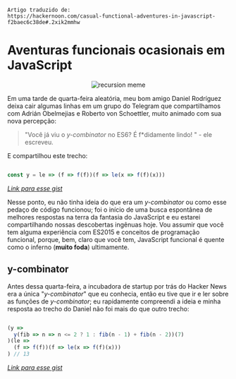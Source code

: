 ```

Artigo traduzido de: 
https://hackernoon.com/casual-functional-adventures-in-javascript-f2baec6c38de#.2xik2mmhw

```

# Aventuras funcionais ocasionais em JavaScript

<div style="text-align: center">
  <img src="https://raw.githubusercontent.com/suissa/blog/master/traducoes/imgs/recursion.png" alt="recursion meme" style="margin: 0 auto">
</div>

Em uma tarde de quarta-feira aleatória, meu bom amigo Daniel Rodríguez deixa cair algumas linhas em um grupo do Telegram que compartilhamos com Adrián Obelmejias e Roberto von Schoettler, muito animado com sua nova percepção: 


> "Você já viu o *y-combinator* no ES6? É f*didamente lindo! " - ele escreveu. 


E compartilhou este trecho:


```js

const y = le => (f => f(f))(f => le(x => f(f)(x)))

```
*[Link para esse gist](https://gist.github.com/stefanmaric/689e54f7cb45e458489da3fe55c0680f#file-y-combinator-js)*

Nesse ponto, eu não tinha ideia do que era um *y-combinator* ou como esse pedaço de código funcionou; foi o início de uma busca espontânea de melhores respostas na terra da fantasia do JavaScript e eu estarei compartilhando nossas descobertas ingênuas hoje. Vou assumir que você tem alguma experiência com ES2015 e conceitos de programação funcional, porque, bem, claro que você tem, JavaScript funcional é quente como o inferno (**muito foda**) ultimamente.

## y-combinator

Antes dessa quarta-feira, a incubadora de startup por trás do Hacker News era a única "*y-combinator*" que eu conhecia, então eu tive que ir e ler sobre as funções de *y-combinator*; eu rapidamente compreendi a ideia e minha resposta ao trecho do Daniel não foi mais do que outro trecho:



```js

(y =>
  y(fib => n => n <= 2 ? 1 : fib(n - 1) + fib(n - 2))(7)
)(le =>
  (f => f(f))(f => le(x => f(f)(x)))
) // 13

```
*[Link para esse gist](https://gist.github.com/stefanmaric/abd5a8070f2d1be20a5921d9b7fea57b.js)*


